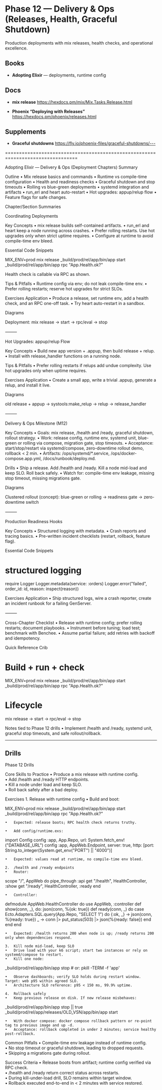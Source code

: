 # Phase 12 — Delivery & Ops (Releases, Health, Graceful Shutdown)

Production deployments with mix releases, health checks, and operational excellence.

## Books
- **Adopting Elixir** — deployments, runtime config

## Docs
- **mix release**
  https://hexdocs.pm/mix/Mix.Tasks.Release.html

- **Phoenix “Deploying with Releases”**
  https://hexdocs.pm/phoenix/releases.html

## Supplements
- **Graceful shutdowns**
  https://fly.io/phoenix-files/graceful-shutdowns/---

================================================================================

Adopting Elixir — Delivery & Ops (Deployment Chapters) Summary

Outline
	•	Mix release basics and commands
	•	Runtime vs compile-time configuration
	•	Health and readiness checks
	•	Graceful shutdown and stop timeouts
	•	Rolling vs blue-green deployments
	•	systemd integration and artifacts
	•	run_erl and heart auto-restart
	•	Hot upgrades: appup/relup flow
	•	Feature flags for safe changes.        

Chapter/Section Summaries

Coordinating Deployments

Key Concepts
	•	mix release builds self-contained artifacts.
	•	run_erl and heart keep a node running across crashes.
	•	Prefer rolling restarts. Use hot upgrades only when strict uptime requires.
	•	Configure at runtime to avoid compile-time env bleed.  

Essential Code Snippets

MIX_ENV=prod mix release
_build/prod/rel/app/bin/app start
_build/prod/rel/app/bin/app rpc "App.Health.ok?"

Health check is callable via RPC as shown.  

Tips & Pitfalls
	•	Runtime config via env; do not leak compile-time env.
	•	Prefer rolling restarts; reserve hot upgrades for strict SLOs.  

Exercises Application
	•	Produce a release, set runtime env, add a health check, and an RPC one-off task.
	•	Try heart auto-restart in a sandbox.  

Diagrams

Deployment:
mix release → start → rpc/eval → stop



⸻

Hot Upgrades: appup/relup Flow

Key Concepts
	•	Build new app version + .appup, then build release + relup.
	•	Install with release_handler functions on a running node.  

Tips & Pitfalls
	•	Prefer rolling restarts if relups add undue complexity. Use hot upgrades only when uptime requires.  

Exercises Application
	•	Create a small app, write a trivial .appup, generate a relup, and install it live.  

Diagrams

old release + appup -> systools:make_relup -> relup -> release_handler



⸻

Delivery & Ops Milestone (M12)

Key Concepts
	•	Goals: mix release, /health and /ready, graceful shutdown, rollout strategy.
	•	Work: release config, runtime env, systemd unit, blue-green or rolling via compose, migration gate, stop timeouts.
	•	Acceptance: start/stop/restart via systemd/compose, zero-downtime rollout demo, rollback < 2 min.
	•	Artifacts: /ops/systemd/*.service, /ops/docker-compose.app.yml, /docs/runbook/deploy.md.  

Drills
	•	Ship a release. Add /health and /ready. Kill a node mid-load and keep SLO. Roll back safely.
	•	Watch for: compile-time env leakage, missing stop timeout, missing migrations gate.  

Diagrams

Clustered rollout (concept):
blue-green or rolling  →  readiness gate  →  zero-downtime switch



⸻

Production Readiness Hooks

Key Concepts
	•	Structured logging with metadata.
	•	Crash reports and tracing basics.
	•	Pre-written incident checklists (restart, rollback, feature flag).  

Essential Code Snippets

# structured logging
require Logger
Logger.metadata(service: :orders)
Logger.error("failed", order_id: id, reason: inspect(reason))



Exercises Application
	•	Ship structured logs, wire a crash reporter, create an incident runbook for a failing GenServer.  

⸻

Cross-Chapter Checklist
	•	Release with runtime config; prefer rolling restarts; document playbooks.
	•	Instrument before tuning; load test; benchmark with Benchee.
	•	Assume partial failure; add retries with backoff and idempotency.  

Quick Reference Crib

# Build + run + check
MIX_ENV=prod mix release
_build/prod/rel/app/bin/app start
_build/prod/rel/app/bin/app rpc "App.Health.ok?"

# Lifecycle
mix release → start → rpc/eval → stop

  

Notes tied to Phase 12 drills
	•	Implement /health and /ready, systemd unit, graceful stop timeouts, and safe rollout/rollback.  


---

## Drills


Phase 12 Drills

Core Skills to Practice
	•	Produce a mix release with runtime config.  
	•	Add /health and /ready HTTP endpoints.  
	•	Kill a node under load and keep SLO.  
	•	Roll back safely after a bad deploy.  

Exercises
	1.	Release with runtime config
	•	Build and boot:

MIX_ENV=prod mix release
_build/prod/rel/app/bin/app start
_build/prod/rel/app/bin/app rpc "App.Health.ok?"

	•	Expected: release boots; RPC health check returns truthy.  

	•	Add config/runtime.exs:

import Config
config :app, App.Repo, url: System.fetch_env!("DATABASE_URL")
config :app, AppWeb.Endpoint, server: true, http: [port: String.to_integer(System.get_env("PORT") || "4000")]

	•	Expected: values read at runtime, no compile-time env bleed.  

	2.	/health and /ready endpoints
	•	Router:

scope "/", AppWeb do
  pipe_through :api
  get "/health", HealthController, :show
  get "/ready",  HealthController, :ready
end


	•	Controller:

defmodule AppWeb.HealthController do
  use AppWeb, :controller
  def show(conn, _),  do: json(conn, %{ok: true})
  def ready(conn, _) do
    case Ecto.Adapters.SQL.query(App.Repo, "SELECT 1") do
      {:ok, _} -> json(conn, %{ready: true})
      _ -> conn |> put_status(503) |> json(%{ready: false})
    end
  end
end


	•	Expected: /health returns 200 when node is up; /ready returns 200 only when dependencies respond.  

	3.	Kill node mid-load, keep SLO
	•	Drive load with your k6 script; start two instances or rely on systemd/compose to restart.
	•	Kill one node:

_build/prod/rel/app/bin/app stop   # or: pkill -TERM -f 'app'


	•	Observe dashboards; verify SLO holds during restart window. Target: web p95 within agreed SLO.  
	•	Architecture SLO reference: p95 < 150 ms, 99.9% uptime.  

	4.	Rollback safely
	•	Keep previous release on disk. If new release misbehaves:

_build/prod/rel/app/bin/app stop || true
_build/prod/rel/app/releases/OLD_VSN/app/bin/app start


	•	With docker compose: docker compose rollback pattern or re-point tag to previous image and up -d.
	•	Acceptance: rollback completed in under 2 minutes; service healthy post-rollback.  

Common Pitfalls
	•	Compile-time env leakage instead of runtime config.  
	•	No stop timeout or graceful shutdown, leading to dropped requests.  
	•	Skipping a migrations gate during rollout.  

Success Criteria
	•	Release boots from artifact; runtime config verified via RPC check.  
	•	/health and /ready return correct status across restarts.  
	•	During kill-under-load drill, SLO remains within target window.  
	•	Rollback executed end-to-end in < 2 minutes with service restored.  

